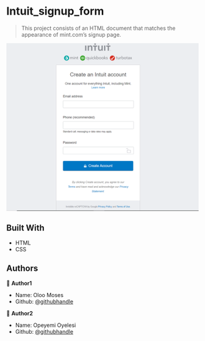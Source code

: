 # Intuit_signup_form

> This project consists of an HTML document that matches the appearance of mint.com’s signup page.

![screenshot](./app_screenshot.png)



## Built With

- HTML
- CSS


## Authors

👤 **Author1**

- Name: Oloo Moses
- Github: [@githubhandle](https://github.com/oloomoses)


👤 **Author2**

- Name: Opeyemi Oyelesi 
- Github: [@githubhandle](https://github.com/AdedayoOpeyemi)


